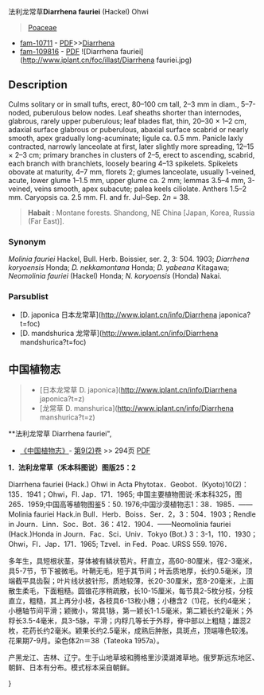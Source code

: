 法利龙常草**Diarrhena fauriei** (Hackel) Ohwi

> [Poaceae](http://www.iplant.cn/info/Poaceae?t=foc)
* [fam-10711](http://www.iplant.cn/foc/fam/10711) - [PDF](http://www.iplant.cn/foc/pdf/Poaceae.pdf)>>[Diarrhena](http://www.iplant.cn/info/Diarrhena?t=foc)
* [fam-109816](http://www.iplant.cn/foc/fam/109816) - [PDF](http://www.iplant.cn/foc/pdf/Diarrhena.pdf)
![Diarrhena fauriei](http://www.iplant.cn/foc/illast/Diarrhena fauriei.jpg)

## Description

Culms solitary or in small tufts, erect, 80–100 cm tall, 2–3 mm in diam., 5–7-noded, puberulous below nodes. Leaf sheaths shorter than internodes, glabrous, rarely upper puberulous; leaf blades flat, thin, 20–30 × 1–2 cm, adaxial surface glabrous or puberulous, abaxial surface scabrid or nearly smooth, apex gradually long-acuminate; ligule ca. 0.5 mm. Panicle laxly contracted, narrowly lanceolate at first, later slightly more spreading, 12–15 × 2–3 cm; primary branches in clusters of 2–5, erect to ascending, scabrid, each branch with branchlets, loosely bearing 4–13 spikelets. Spikelets obovate at maturity, 4–7 mm, florets 2; glumes lanceolate, usually 1-veined, acute, lower glume 1–1.5 mm, upper glume ca. 2 mm; lemmas 3.5–4 mm, 3-veined, veins smooth, apex subacute; palea keels ciliolate. Anthers 1.5–2 mm. Caryopsis ca. 2.5 mm. Fl. and fr. Jul–Sep. 2*n* = 38.


> **Habait** : 
> Montane forests. Shandong, NE China [Japan, Korea, Russia (Far East)].

### Synonym
*Molinia fauriei* Hackel, Bull. Herb. Boissier, ser. 2, 3: 504. 1903; *Diarrhena koryoensis* Honda; *D. nekkamontana* Honda; *D. yabeana* Kitagawa; *Neomolinia fauriei* (Hackel) Honda; *N. koryoensis* (Honda) Nakai.



### Parsublist

* [D.  japonica  日本龙常草](http://www.iplant.cn/info/Diarrhena japonica?t=foc)
* [D.  mandshurica  龙常草](http://www.iplant.cn/info/Diarrhena mandshurica?t=foc)

## 中国植物志

> * [日本龙常草  D.  japonica](http://www.iplant.cn/info/Diarrhena japonica?t=z)
> * [龙常草  D.  manshurica](http://www.iplant.cn/info/Diarrhena manshurica?t=z)


**法利龙常草 Diarrhena fauriei",


* [《中国植物志》](http://www.iplant.cn/frps)- [第9(2)卷](http://www.iplant.cn/frps/vol/9(2)) >> 294页 [PDF](http://www.iplant.cn/frps/pdf/9(2)/294.pdf)

**1．法利龙常草（禾本科图说）图版25：2**

Diarrhena fauriei (Hack.) Ohwi in Acta Phytotax．Geobot．(Kyoto)10(2)：135．1941；Ohwi，Fl. Jap．171．1965; 中国主要植物图说·禾本科325，图265．1959;中国高等植物图鉴5：50. 1976;中国沙漠植物志1：38．1985．——Molinia fauriei Hack.in Bull．Herb．Boiss．Ser．2，3：504．1903；Rendle in Journ．Linn．Soc．Bot．36：412．1904．——Neomolinia fauriei (Hack.)Honda in Journ．Fac．Sci．Univ．Tokyo (Bot.) 3：3-1，110．1930；Ohwi，Fl．Jap．171．1965; Tzvel．in Fed．Poac. URSS 559. 1976．

多年生，具短根状茎，芽体被有鳞状苞片。秆直立，高60-80厘米，径2-3毫米，具5-7节，节下被微毛。叶鞘无毛，短于其节间；叶舌质地厚，长约0.5毫米，顶端截平具齿裂；叶片线状披针形，质地较薄，长20-30厘米，宽8-20毫米，上面散生柔毛，下面粗糙。圆锥花序稍疏散，长10-15厘米，每节具2-5枚分枝，分枝直立，粗糙，其上再分小枝，各枝具6-13枚小穗；小穗含2（1)花，长约4毫米；小穗轴节间平滑；颖微小，常具1脉，第一颖长1-1.5毫米，第二颖长约2毫米；外稃长3.5-4毫米，具3-5脉，平滑；内稃几等长于外稃，脊中部以上粗糙；雄蕊2枚，花药长约2毫米。颖果长约2.5毫米，成熟后肿胀，具斑点，顶端喙色较浅。花果期7-9月。染色体2n＝38（Tateoka 1957a）。

产黑龙江、吉林、辽宁。生于山地草坡和腾格里沙漠湖滩草地。俄罗斯远东地区、朝鲜、日本有分布。模式标本采自朝鲜。



}